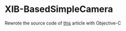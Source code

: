 # XIB-BasedSimpleCamera

Rewrote the source code of [this](https://makeapppie.com/2015/11/04/how-to-make-xib-based-custom-uiimagepickercontroller-cameras-in-swift/) article with Objective-C
